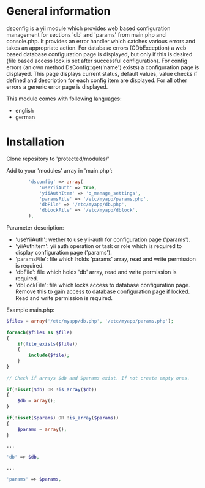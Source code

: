 # General information

dsconfig is a yii module which provides web based configuration management for sections 'db' and 'params' from main.php and console.php. It provides an error handler which catches various errors and takes an appropriate action. For database errors (CDbException) a web based database configuration page is displayed, but only if this is desired (file based access lock is set after successful configuration). For config errors (an own method DsConfig::get('name') exists) a configuration page is displayed. This page displays current status, default values, value checks if defined and description for each config item are displayed. For all other errors a generic error page is displayed.

This module comes with following languages:

* english
* german

# Installation

Clone repository to 'protected/modules/'

Add to your 'modules' array in 'main.php':

```php
        'dsconfig' => array(
            'useYiiAuth' => true,
            'yiiAuthItem' => 'o_manage_settings',
            'paramsFile' => '/etc/myapp/params.php',
            'dbFile' => '/etc/myapp/db.php',
            'dbLockFile' => '/etc/myapp/dblock',
        ),
```

Parameter description:

* 'useYiiAuth': wether to use yii-auth for configuration page ('params').
* 'yiiAuthItem': yii auth operation or task or role which is required to display configuration page ('params').
* 'paramsFile': file which holds 'params' array, read and write permission is required.
* 'dbFile': file which holds 'db' array, read and write permission is required.
* 'dbLockFile': file which locks access to database configuration page. Remove this to gain access to database configuration page if locked. Read and write permission is required.

Example main.php:

```php
$files = array('/etc/myapp/db.php', '/etc/myapp/params.php'); 
 
foreach($files as $file) 
{   
    if(file_exists($file)) 
    {  
        include($file); 
    } 
} 
 
// Check if arrays $db and $params exist. If not create empty ones. 
 
if(!isset($db) OR !is_array($db)) 
{ 
    $db = array(); 
} 
 
if(!isset($params) OR !is_array($params)) 
{ 
    $params = array(); 
} 

...

'db' => $db,

...

'params' => $params,

```
